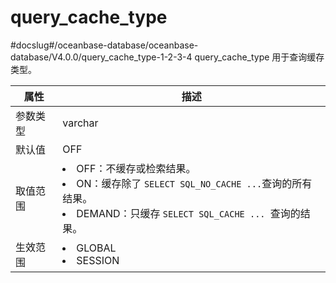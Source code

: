 query_cache_type 
=====================================
#docslug#/oceanbase-database/oceanbase-database/V4.0.0/query_cache_type-1-2-3-4
query_cache_type 用于查询缓存类型。


| **属性** |                                                                                                              **描述**                                                                                                               |
|--------|-----------------------------------------------------------------------------------------------------------------------------------------------------------------------------------------------------------------------------------|
| 参数类型   | varchar                                                                                                                                                                                                                           |
| 默认值    | OFF                                                                                                                                                                                                                               |
| 取值范围   | <li> OFF：不缓存或检索结果。   <li> ON：缓存除了 `SELECT SQL_NO_CACHE ...`查询的所有结果。   <li> DEMAND：只缓存 `SELECT SQL_CACHE ... `查询的结果。    |
| 生效范围   | <li> GLOBAL   <li> SESSION                                                                                                                           |



